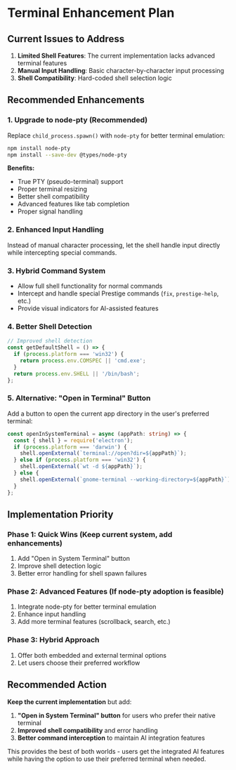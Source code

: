 # Terminal Enhancement Plan

## Current Issues to Address

1. **Limited Shell Features**: The current implementation lacks advanced terminal features
2. **Manual Input Handling**: Basic character-by-character input processing
3. **Shell Compatibility**: Hard-coded shell selection logic

## Recommended Enhancements

### 1. Upgrade to node-pty (Recommended)
Replace `child_process.spawn()` with `node-pty` for better terminal emulation:

```bash
npm install node-pty
npm install --save-dev @types/node-pty
```

**Benefits:**
- True PTY (pseudo-terminal) support
- Proper terminal resizing
- Better shell compatibility
- Advanced features like tab completion
- Proper signal handling

### 2. Enhanced Input Handling
Instead of manual character processing, let the shell handle input directly while intercepting special commands.

### 3. Hybrid Command System
- Allow full shell functionality for normal commands
- Intercept and handle special Prestige commands (`fix`, `prestige-help`, etc.)
- Provide visual indicators for AI-assisted features

### 4. Better Shell Detection
```typescript
// Improved shell detection
const getDefaultShell = () => {
  if (process.platform === 'win32') {
    return process.env.COMSPEC || 'cmd.exe';
  }
  return process.env.SHELL || '/bin/bash';
};
```

### 5. Alternative: "Open in Terminal" Button
Add a button to open the current app directory in the user's preferred terminal:

```typescript
const openInSystemTerminal = async (appPath: string) => {
  const { shell } = require('electron');
  if (process.platform === 'darwin') {
    shell.openExternal(`terminal://open?dir=${appPath}`);
  } else if (process.platform === 'win32') {
    shell.openExternal(`wt -d ${appPath}`);
  } else {
    shell.openExternal(`gnome-terminal --working-directory=${appPath}`);
  }
};
```

## Implementation Priority

### Phase 1: Quick Wins (Keep current system, add enhancements)
1. Add "Open in System Terminal" button
2. Improve shell detection logic
3. Better error handling for shell spawn failures

### Phase 2: Advanced Features (If node-pty adoption is feasible)
1. Integrate node-pty for better terminal emulation
2. Enhance input handling
3. Add more terminal features (scrollback, search, etc.)

### Phase 3: Hybrid Approach
1. Offer both embedded and external terminal options
2. Let users choose their preferred workflow

## Recommended Action

**Keep the current implementation** but add:
1. **"Open in System Terminal" button** for users who prefer their native terminal
2. **Improved shell compatibility** and error handling
3. **Better command interception** to maintain AI integration features

This provides the best of both worlds - users get the integrated AI features while having the option to use their preferred terminal when needed.